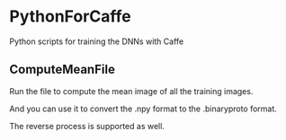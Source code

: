 # PythonForCaffe
Python scripts for training the DNNs with Caffe

## ComputeMeanFile
Run the file to compute the mean image of all the training images.

And you can use it to convert the .npy format to the .binaryproto format.

The reverse process is supported as well.

